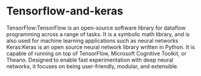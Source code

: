 # Tensorflow-and-keras
TensorFlow:TensorFlow is an open-source software library for dataflow programming across a range of tasks. It is a symbolic math library, and is also used for machine learning applications such as neural networks
Keras:Keras is an open source neural network library written in Python. It is capable of running on top of TensorFlow, Microsoft Cognitive Toolkit, or Theano. Designed to enable fast experimentation with deep neural networks, it focuses on being user-friendly, modular, and extensible.
